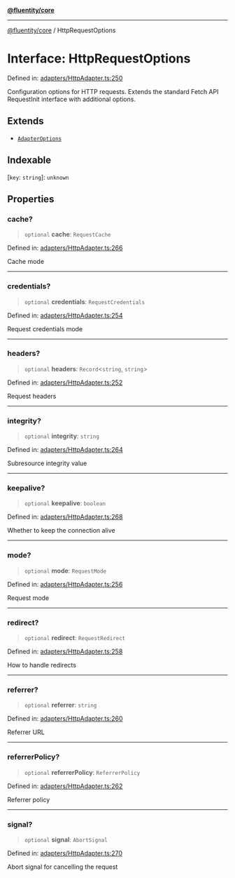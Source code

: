 [**@fluentity/core**](../README.md)

***

[@fluentity/core](../globals.md) / HttpRequestOptions

# Interface: HttpRequestOptions

Defined in: [adapters/HttpAdapter.ts:250](https://github.com/cedricpierre/fluentity-core/blob/3545f27c0a85945d554127b597e9fe870d03f95a/src/adapters/HttpAdapter.ts#L250)

Configuration options for HTTP requests.
Extends the standard Fetch API RequestInit interface with additional options.

## Extends

- [`AdapterOptions`](AdapterOptions.md)

## Indexable

\[`key`: `string`\]: `unknown`

## Properties

### cache?

> `optional` **cache**: `RequestCache`

Defined in: [adapters/HttpAdapter.ts:266](https://github.com/cedricpierre/fluentity-core/blob/3545f27c0a85945d554127b597e9fe870d03f95a/src/adapters/HttpAdapter.ts#L266)

Cache mode

***

### credentials?

> `optional` **credentials**: `RequestCredentials`

Defined in: [adapters/HttpAdapter.ts:254](https://github.com/cedricpierre/fluentity-core/blob/3545f27c0a85945d554127b597e9fe870d03f95a/src/adapters/HttpAdapter.ts#L254)

Request credentials mode

***

### headers?

> `optional` **headers**: `Record`\<`string`, `string`\>

Defined in: [adapters/HttpAdapter.ts:252](https://github.com/cedricpierre/fluentity-core/blob/3545f27c0a85945d554127b597e9fe870d03f95a/src/adapters/HttpAdapter.ts#L252)

Request headers

***

### integrity?

> `optional` **integrity**: `string`

Defined in: [adapters/HttpAdapter.ts:264](https://github.com/cedricpierre/fluentity-core/blob/3545f27c0a85945d554127b597e9fe870d03f95a/src/adapters/HttpAdapter.ts#L264)

Subresource integrity value

***

### keepalive?

> `optional` **keepalive**: `boolean`

Defined in: [adapters/HttpAdapter.ts:268](https://github.com/cedricpierre/fluentity-core/blob/3545f27c0a85945d554127b597e9fe870d03f95a/src/adapters/HttpAdapter.ts#L268)

Whether to keep the connection alive

***

### mode?

> `optional` **mode**: `RequestMode`

Defined in: [adapters/HttpAdapter.ts:256](https://github.com/cedricpierre/fluentity-core/blob/3545f27c0a85945d554127b597e9fe870d03f95a/src/adapters/HttpAdapter.ts#L256)

Request mode

***

### redirect?

> `optional` **redirect**: `RequestRedirect`

Defined in: [adapters/HttpAdapter.ts:258](https://github.com/cedricpierre/fluentity-core/blob/3545f27c0a85945d554127b597e9fe870d03f95a/src/adapters/HttpAdapter.ts#L258)

How to handle redirects

***

### referrer?

> `optional` **referrer**: `string`

Defined in: [adapters/HttpAdapter.ts:260](https://github.com/cedricpierre/fluentity-core/blob/3545f27c0a85945d554127b597e9fe870d03f95a/src/adapters/HttpAdapter.ts#L260)

Referrer URL

***

### referrerPolicy?

> `optional` **referrerPolicy**: `ReferrerPolicy`

Defined in: [adapters/HttpAdapter.ts:262](https://github.com/cedricpierre/fluentity-core/blob/3545f27c0a85945d554127b597e9fe870d03f95a/src/adapters/HttpAdapter.ts#L262)

Referrer policy

***

### signal?

> `optional` **signal**: `AbortSignal`

Defined in: [adapters/HttpAdapter.ts:270](https://github.com/cedricpierre/fluentity-core/blob/3545f27c0a85945d554127b597e9fe870d03f95a/src/adapters/HttpAdapter.ts#L270)

Abort signal for cancelling the request
